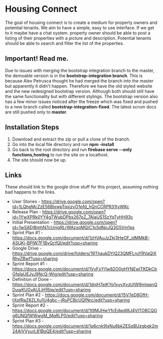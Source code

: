 # Housing Connect

The goal of housing connect is to create a medium for property owners and potential tenants.
We aim to have a simple, easy to use interface. If we get to it maybe have a chat system.
property owner should be able to post a listing of their properties with a picture and description.
Potential tenants should be able to search and filter the list of the properties.

## Important! Read me. 
Due to issues with merging the bootstrap integration branch to the master, the demoable version is in the **bootstrap-integration branch**. This is because Alex Petrusca thought he had merged the branch into the master but apparently it didn't happen. Therefore we have the old styled website and the new redesigned bootstrap version. Although both should still have the same functionality but with different stylings. The bootstrap version also has a few minor issues noticed after the freeze which was fixed and pushed to a new branch called **bootstrap-integration-fixed**. The latest scrum docs are still pushed only to **master**.

## Installation Steps
1. Download and extract the zip or pull a clone of the branch.
2. Go into the local file directory and run **npm -install**
3. Go back to the root directory and run **firebase serve --only functions,hosting** to run the site on a localhost.
4. The site should now be up.

## Links
These should link to the google drive stuff for this project, assuming nothing bad happens to the links.
 
 * User Stories - https://drive.google.com/open?id=1LQheMcZzE56BlxwpTqsizyO1pfd_hQnCCRPR31tyWKc 
 * Release Plan - https://drive.google.com/open?id=1YwXPRk0YY4gTWubDPbs267pZ_7AlaUS1SzYqTyHH93c 
 * Initial Presentation - https://drive.google.com/open?id=1wSADjBmhN7cUnjgRLrWAzxqMQiC1oSdNoJQ3G5Vm1ps 
 * Sprint Plan #1 - https://docs.google.com/document/d/1zHVAuJzZkj3HeOF_idMMkB-ASUKj-BPlW7F1BvQcfQI/edit?usp=sharing
 * Google Drive - https://drive.google.com/drive/folders/19ThaukDYiQ23QMFLruYRVaQlXRhyZBwf?usp=sharing
 * Sprint Report #1 - https://docs.google.com/document/d/1VvFxYj1w82O0gHYNEwlTKDkCbGfqIaUEJyJ9NcQ-Wjg/edit?usp=sharing
 * Definition of Done - https://docs.google.com/document/d/1dniH7eiKYq1xyvXyzUIW9mlqqnQDuwKUGvAULjH16iw/edit?usp=sharing
 * Sprint Plan #2 - https://docs.google.com/document/d/15V7eD8GfH-tXpfRaZ6ZLXu1U4gbc--jRuPCBcUQfNrc/edit?usp=sharing
 * Sprint Report #2 - https://docs.google.com/document/d/1t9MJHwYfcEdwdI8J4VITOBCQGg6UNQfWWwgM_MqRLP0/edit?usp=sharing
 * Sprint Plan #3 - https://docs.google.com/document/d/1q6cnk9IxNu6bkZESqBUzgbgk2m24AjVVyurL81BqQE4/edit?usp=sharing
